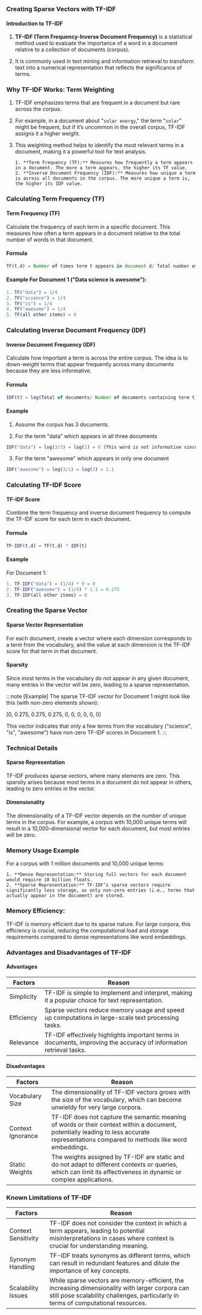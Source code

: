 ### Creating Sparse Vectors with TF-IDF

#### **Introduction to TF-IDF**

1. **TF-IDF (Term Frequency-Inverse Document Frequency)** is a statistical
   method used to evaluate the importance of a word in a document relative to a
   collection of documents (corpus).

2. It is commonly used in text mining and information retrieval to transform
   text into a numerical representation that reflects the significance of terms.

### Why TF-IDF Works: Term Weighting

1.  TF-IDF emphasizes terms that are frequent in a document but rare across the
    corpus.

2.  For example, in a document about "`solar energy`," the term "`solar`" might
    be frequent, but if it’s uncommon in the overall corpus, TF-IDF assigns it a
    higher weight.

3.  This weighting method helps to identify the most relevant terms in a
    document, making it a powerful tool for text analysis.

        1. **Term Frequency (TF):** Measures how frequently a term appears in a document. The more a term appears, the higher its TF value.
        2. **Inverse Document Frequency (IDF):** Measures how unique a term is across all documents in the corpus. The more unique a term is, the higher its IDF value.

### Calculating Term Frequency (TF)

#### **Term Frequency (TF)**

Calculate the frequency of each term in a specific document. This measures how
often a term appears in a document relative to the total number of words in that
document.

#### **Formula**

```js
TF(t,d) = Number of times term t appears in document d/ Total number of terms in document d
```

#### **Example** For Document 1 ("Data science is awesome"):

```js
1. TF("data") = 1/4
2. TF("science") = 1/4
3. TF("is") = 1/4
4. TF("awesome") = 1/4
5. TF(all other items) = 0
```

### Calculating Inverse Document Frequency (IDF)

#### **Inverse Document Frequency (IDF)**

Calculate how important a term is across the entire corpus. The idea is to
down-weight terms that appear frequently across many documents because they are
less informative.

#### **Formula**

```js
IDF(t) = log(Total of documents/ Number of documents containing term t)
```

#### **Example**

1. Assume the corpus has 3 documents.

2. For the term "data" which appears in all three documents

```js
IDF("data") = log(3/3) = log(1) = 0 (This word is not informative since it appears in all documents)
```

3. For the term "awesome" which appears in only one document

```js
IDF("awesome") = log(3/1) = log(3) = 1.1
```

### Calculating TF-IDF Score

#### **TF-IDF Score**

Combine the term frequency and inverse document frequency to compute the TF-IDF
score for each term in each document.

#### **Formula**

```js
TF-IDF(t,d) = TF(t,d) * IDF(t)
```

#### **Example**

For Document 1:

```js
1. TF-IDF("data") = (1/4) * 0 = 0
2. TF-IDF("awesome") = (1/4) * 1.1 = 0.275
3. TF-IDF(all other items) = 0
```

### Creating the Sparse Vector

#### **Sparse Vector Representation**

For each document, create a vector where each dimension corresponds to a term
from the vocabulary, and the value at each dimension is the TF-IDF score for
that term in that document.

#### **Sparsity**

Since most terms in the vocabulary do not appear in any given document, many
entries in the vector will be zero, leading to a sparse representation.

:::note
[Example] The sparse TF-IDF vector for Document 1 might look like this
(with non-zero elements shown):

[0, 0.275, 0.275, 0.275, 0, 0, 0, 0, 0, 0]

This vector indicates that only a few terms from the vocabulary ("science",
"is", "awesome") have non-zero TF-IDF scores in Document 1. 
:::

### Technical Details

#### **Sparse Representation**

TF-IDF produces sparse vectors, where many elements are zero. This sparsity
arises because most terms in a document do not appear in others, leading to zero
entries in the vector.

#### **Dimensionality**

The dimensionality of a TF-IDF vector depends on the number of unique terms in
the corpus. For example, a corpus with 10,000 unique terms will result in a
10,000-dimensional vector for each document, but most entries will be zero.

### **Memory Usage Example**

For a corpus with 1 million documents and 10,000 unique terms:

    1. **Dense Representation:** Storing full vectors for each document would require 10 billion floats.
    2. **Sparse Representation:** TF-IDF’s sparse vectors require significantly less storage, as only non-zero entries (i.e., terms that actually appear in the document) are stored.

### **Memory Efficiency:**

TF-IDF is memory efficient due to its sparse nature. For large corpora, this
efficiency is crucial, reducing the computational load and storage requirements
compared to dense representations like word embeddings.

### Advantages and Disadvantages of TF-IDF

#### **Advantages**

<table class="table-size-for-cloud-services">
    <thead>
        <tr>
            <th>Factors</th>
            <th>Reason</th>
        </tr>
    </thead>
    <tbody>
        <tr>
            <td><span class="custom-header">Simplicity</span></td>
            <td>TF-IDF is simple to implement and interpret, making it a popular choice for text representation.</td>
        </tr>
        <tr>
            <td><span class="custom-header">Efficiency</span></td>
            <td>Sparse vectors reduce memory usage and speed up computations in large-scale text processing tasks.</td>
        </tr>
        <tr>
            <td><span class="custom-header">Relevance</span></td>
            <td>TF-IDF effectively highlights important terms in documents, improving the accuracy of information retrieval tasks.</td>
        </tr>
    </tbody>
</table>

#### **Disadvantages**

<table class="table-size-for-cloud-services">
    <thead>
        <tr>
            <th>Factors</th>
            <th>Reason</th>
        </tr>
    </thead>
    <tbody>
        <tr>
            <td><span class="custom-header">Vocabulary Size</span></td>
            <td>The dimensionality of TF-IDF vectors grows with the size of the vocabulary, which can become unwieldy for very large corpora.</td>
        </tr>
        <tr>
            <td><span class="custom-header">Context Ignorance</span></td>
            <td>TF-IDF does not capture the semantic meaning of words or their context within a document, potentially leading to less accurate representations compared to methods like word embeddings.</td>
        </tr>
        <tr>
            <td><span class="custom-header">Static Weights</span></td>
            <td>The weights assigned by TF-IDF are static and do not adapt to different contexts or queries, which can limit its effectiveness in dynamic or complex applications.</td>
        </tr>
    </tbody>
</table>

### Known Limitations of TF-IDF

<table class="table-size-for-cloud-services">
    <thead>
        <tr>
            <th>Factors</th>
            <th>Reason</th>
        </tr>
    </thead>
    <tbody>
        <tr>
            <td><span class="custom-header">Context Sensitivity</span></td>
            <td>TF-IDF does not consider the context in which a term appears, leading to potential misinterpretations in cases where context is crucial for understanding meaning.</td>
        </tr>
        <tr>
            <td><span class="custom-header">Synonym Handling</span></td>
            <td>TF-IDF treats synonyms as different terms, which can result in redundant features and dilute the importance of key concepts.</td>
        </tr>
        <tr>
            <td><span class="custom-header">Scalability Issues</span></td>
            <td>While sparse vectors are memory-efficient, the increasing dimensionality with larger corpora can still pose scalability challenges, particularly in terms of computational resources.</td>
        </tr>
    </tbody>
</table>
